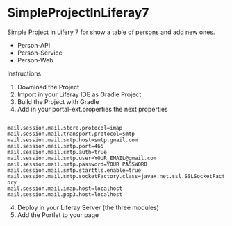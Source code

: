 # SimpleProjectInLiferay7

Simple Project in Lifery 7 for show a table of persons and add new ones.

- Person-API
- Person-Service
- Person-Web

Instructions
1) Download the Project
2) Import in your Liferay IDE as Gradle Project
3) Build the Project with Gradle
4) Add in your portal-ext.properties the next properties
<code>
mail.session.mail.store.protocol=imap
mail.session.mail.transport.protocol=smtp
mail.session.mail.smtp.host=smtp.gmail.com
mail.session.mail.smtp.port=465
mail.session.mail.smtp.auth=true
mail.session.mail.smtp.user=YOUR_EMAIL@gmail.com
mail.session.mail.smtp.password=YOUR PASSWORD
mail.session.mail.smtp.starttls.enable=true
mail.session.mail.smtp.socketFactory.class=javax.net.ssl.SSLSocketFactory
mail.session.mail.imap.host=localhost
mail.session.mail.pop3.host=localhost
</code>

4) Deploy in your Liferay Server (the three modules)
5) Add the Portlet to your page
